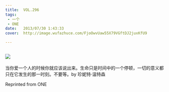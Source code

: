 ```yaml
---
title:	VOL.296
tags:
 - 一个
 - ONE
date:	2013/07/30 1:43:33
cover:	http://image.wufazhuce.com/FjoOwvUaw55X79VGftDJ2juxKfU9

---
```

![](http://image.wufazhuce.com/FjoOwvUaw55X79VGftDJ2juxKfU9)
---

当你爱一个人的时候你就应该说出来。生命只是时间中的一个停顿，一切的意义都只在它发生的那一时刻。不要等。by 珍妮特·温特森
 
Reprinted from ONE

